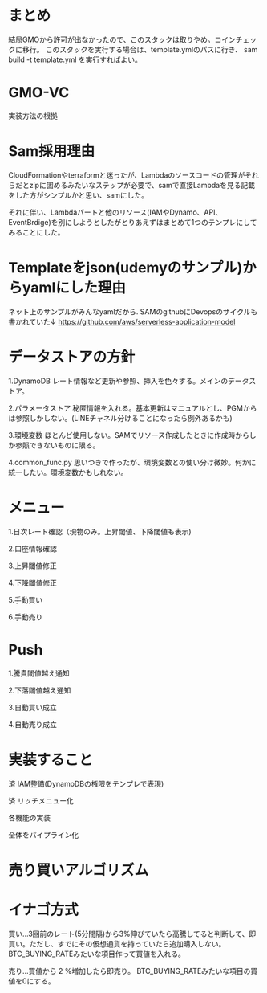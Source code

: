 # まとめ
結局GMOから許可が出なかったので、このスタックは取りやめ。コインチェックに移行。
このスタックを実行する場合は、template.ymlのパスに行き、
sam build -t template.yml
を実行すればよい。

# GMO-VC

実装方法の根拠
# Sam採用理由
CloudFormationやterraformと迷ったが、Lambdaのソースコードの管理がそれらだとzipに固めるみたいなステップが必要で、samで直接Lambdaを見る記載をした方がシンプルかと思い、samにした。

それに伴い、Lambdaパートと他のリソース(IAMやDynamo、API、EventBrdige)を別にしようとしたがとりあえずはまとめて1つのテンプレにしてみることにした。

# Templateをjson(udemyのサンプル)からyamlにした理由
ネット上のサンプルがみんなyamlだから.
SAMのgithubにDevopsのサイクルも書かれていた↓
https://github.com/aws/serverless-application-model

# データストアの方針
1.DynamoDB
レート情報など更新や参照、挿入を色々する。メインのデータストア。

2.パラメータストア
秘匿情報を入れる。基本更新はマニュアルとし、PGMからは参照しかしない。(LINEチャネル分けることになったら例外あるかも)

3.環境変数
ほとんど使用しない。SAMでリソース作成したときに作成時からしか参照できないものに限る。

4.common_func.py
思いつきで作ったが、環境変数との使い分け微妙。何かに統一したい。環境変数かもしれない。

# メニュー
1.日次レート確認（現物のみ。上昇閾値、下降閾値も表示)

2.口座情報確認

3.上昇閾値修正

4.下降閾値修正

5.手動買い

6.手動売り

# Push
1.騰貴閾値越え通知

2.下落閾値越え通知

3.自動買い成立

4.自動売り成立

# 実装すること
済 IAM整備(DynamoDBの権限をテンプレで表現)

済 リッチメニュー化

各機能の実装

全体をパイプライン化


# 売り買いアルゴリズム
# イナゴ方式
買い…3回前のレート(5分間隔)から3%伸びていたら高騰してると判断して、即買い。ただし、すでにその仮想通貨を持っていたら追加購入しない。
BTC_BUYING_RATEみたいな項目作って買値を入れる。

売り…買値から 2 %増加したら即売り。
BTC_BUYING_RATEみたいな項目の買値を0にする。
